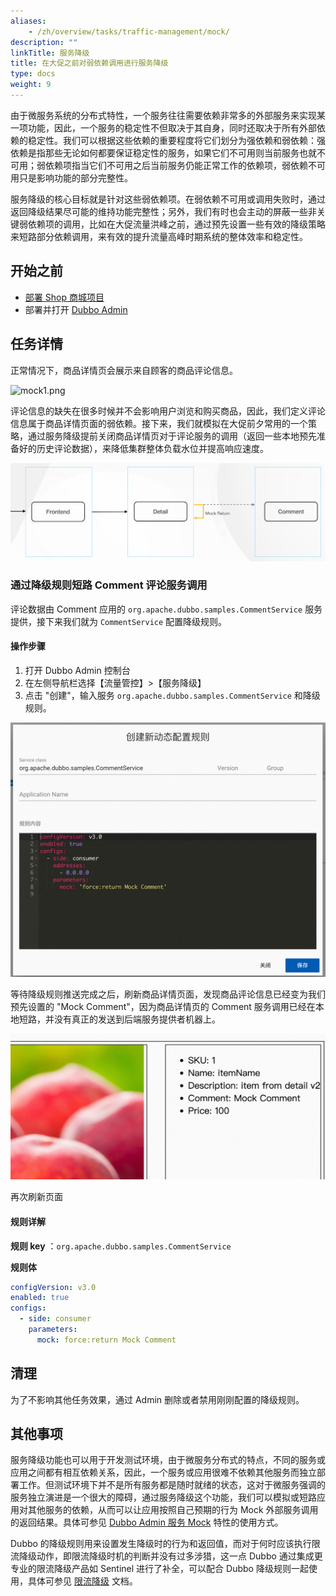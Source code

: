 ```yaml
---
aliases:
    - /zh/overview/tasks/traffic-management/mock/
description: ""
linkTitle: 服务降级
title: 在大促之前对弱依赖调用进行服务降级
type: docs
weight: 9
---
```




由于微服务系统的分布式特性，一个服务往往需要依赖非常多的外部服务来实现某一项功能，因此，一个服务的稳定性不但取决于其自身，同时还取决于所有外部依赖的稳定性。我们可以根据这些依赖的重要程度将它们划分为强依赖和弱依赖：强依赖是指那些无论如何都要保证稳定性的服务，如果它们不可用则当前服务也就不可用；弱依赖项指当它们不可用之后当前服务仍能正常工作的依赖项，弱依赖不可用只是影响功能的部分完整性。

服务降级的核心目标就是针对这些弱依赖项。在弱依赖不可用或调用失败时，通过返回降级结果尽可能的维持功能完整性；另外，我们有时也会主动的屏蔽一些非关键弱依赖项的调用，比如在大促流量洪峰之前，通过预先设置一些有效的降级策略来短路部分依赖调用，来有效的提升流量高峰时期系统的整体效率和稳定性。

## 开始之前

* [部署 Shop 商城项目](../#部署商场系统)
* 部署并打开 [Dubbo Admin](../../deploy)

## 任务详情

正常情况下，商品详情页会展示来自顾客的商品评论信息。

![mock1.png](/imgs/v3/tasks/mock/mock1.png)

评论信息的缺失在很多时候并不会影响用户浏览和购买商品，因此，我们定义评论信息属于商品详情页面的弱依赖。接下来，我们就模拟在大促前夕常用的一个策略，通过服务降级提前关闭商品详情页对于评论服务的调用（返回一些本地预先准备好的历史评论数据），来降低集群整体负载水位并提高响应速度。

![mock0.png](/imgs/v3/tasks/mock/mock0.png)

### 通过降级规则短路 Comment 评论服务调用

评论数据由 Comment 应用的 `org.apache.dubbo.samples.CommentService` 服务提供，接下来我们就为 `CommentService` 配置降级规则。

#### 操作步骤
1. 打开 Dubbo Admin 控制台
2. 在左侧导航栏选择【流量管控】>【服务降级】
3. 点击 "创建"，输入服务 `org.apache.dubbo.samples.CommentService` 和降级规则。

![Admin 服务降级规则配置截图](/imgs/v3/tasks/mock/mock_admin.png)

等待降级规则推送完成之后，刷新商品详情页面，发现商品评论信息已经变为我们预先设置的 "Mock Comment"，因为商品详情页的 Comment 服务调用已经在本地短路，并没有真正的发送到后端服务提供者机器上。

![mock2.png](/imgs/v3/tasks/mock/mock2.png)

再次刷新页面

#### 规则详解

**规则 key** ：`org.apache.dubbo.samples.CommentService`

**规则体**

```yaml
configVersion: v3.0
enabled: true
configs:
  - side: consumer
    parameters:
      mock: force:return Mock Comment
```

## 清理
为了不影响其他任务效果，通过 Admin 删除或者禁用刚刚配置的降级规则。

## 其他事项

服务降级功能也可以用于开发测试环境，由于微服务分布式的特点，不同的服务或应用之间都有相互依赖关系，因此，一个服务或应用很难不依赖其他服务而独立部署工作。但测试环境下并不是所有服务都是随时就绪的状态，这对于微服务强调的服务独立演进是一个很大的障碍，通过服务降级这个功能，我们可以模拟或短路应用对其他服务的依赖，从而可以让应用按照自己预期的行为 Mock 外部服务调用的返回结果。具体可参见 [Dubbo Admin 服务 Mock](/) 特性的使用方式。

Dubbo 的降级规则用来设置发生降级时的行为和返回值，而对于何时应该执行限流降级动作，即限流降级时机的判断并没有过多涉猎，这一点 Dubbo 通过集成更专业的限流降级产品如 Sentinel 进行了补全，可以配合 Dubbo 降级规则一起使用，具体可参见 [限流降级](../../ecosystem/rate-limit/) 文档。